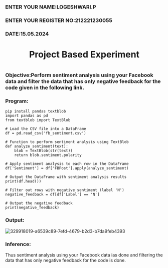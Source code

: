 <H3>ENTER YOUR NAME:LOGESHWARI.P</H3>
<H3>ENTER YOUR REGISTER NO:212221230055</H3>
<H3>DATE:15.05.2024</H3>
<H1 Align="center">Project Based Experiment<H1>
<H3>Objective:Perform sentiment analysis using your Facebook data and filter the data that has only negative feedback for the code given in the following link.<H3>

<H3>Program:</H3>

```
pip install pandas textblob
import pandas as pd
from textblob import TextBlob

# Load the CSV file into a DataFrame
df = pd.read_csv('fb_sentiment.csv')

# Function to perform sentiment analysis using TextBlob
def analyze_sentiment(text):
    blob = TextBlob(str(text))
    return blob.sentiment.polarity

# Apply sentiment analysis to each row in the DataFrame
df['Sentiment'] = df['FBPost'].apply(analyze_sentiment)

# Output the DataFrame with sentiment analysis results
print(df.head())

# Filter out rows with negative sentiment (label 'N')
negative_feedback = df[df['Label'] == 'N']

# Output the negative feedback
print(negative_feedback)
```

<H3>Output:</H3>

![329918019-a6539c89-7efd-4679-b2d3-b7da9feb4393](https://github.com/logeshwari2004/Project-Based-Experiment-AAI/assets/94211349/1eca63b6-e706-4224-9749-48220d39bfc7)





<H3>Inference:</H3>
Thus sentiment analysis using your Facebook data ias done and filtering the data that has only negative feedback for the code is done.
